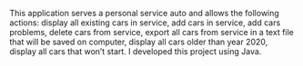 This application serves a personal service auto and allows the following actions: display all existing cars in service, add cars in service, 
add cars problems, delete cars from service, export all cars from service in a text file that will be saved on computer, display all cars older
than year 2020, display all cars that won’t start.
I developed this project using Java.
